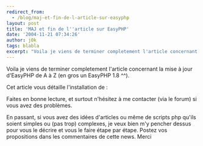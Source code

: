 ```yaml
---
redirect_from:
  - /blog/maj-et-fin-de-l-article-sur-easyphp
layout: post
title: 'MAJ et fin de l''article sur EasyPHP'
date: '2004-11-21 07:34:26'
author: j0k
tags: blabla
excerpt: "Voila je viens de terminer completement l'article concernant la mise à jour d'EasyPHP de A à Z (en gros un EasyPHP 1.8 ^^).     \nCet article vous détaille l'installation de :  \n  \nFaites en bonne lecture, et      …"
---
```


Voila je viens de terminer completement l'article concernant la mise à jour d'EasyPHP de A à Z (en gros un EasyPHP 1.8 ^^).

Cet article vous détaille l'installation de :

Faites en bonne lecture, et surtout n'hésitez à me contacter (via le forum) si vous avez des problèmes.

En passant, si vous avez des idées d'articles ou même de scripts php qu'ils soient simples ou (pas trop) complexes, je veux bien m'y pencher dessus pour vous le décrire et vous le faire étape par étape.   Postez vos propositions dans les commentaires de cette news.   Merci
